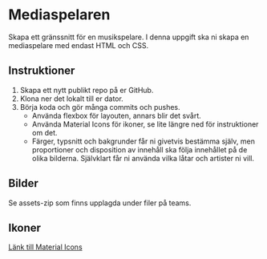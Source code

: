 # Mediaspelaren

Skapa ett gränssnitt för en musikspelare. I denna uppgift ska ni skapa en mediaspelare med endast HTML och CSS.

## Instruktioner

1. Skapa ett nytt publikt repo på er GitHub.
2. Klona ner det lokalt till er dator.
3. Börja koda och gör många commits och pushes.
   - Använda flexbox för layouten, annars blir det svårt.
   - Använda Material Icons för ikoner, se lite längre ned för instruktioner om det.
   - Färger, typsnitt och bakgrunder får ni givetvis bestämma själv, men proportioner och disposition av innehåll ska följa innehållet på de olika bilderna. Självklart får ni använda vilka låtar och artister ni vill.

## Bilder

Se assets-zip som finns upplagda under filer på teams.

## Ikoner

[Länk till Material Icons](https://fonts.google.com/icons)
